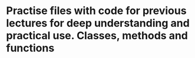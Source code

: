 # Practise files with code for previous lectures for deep understanding and practical use. Classes, methods and functions
